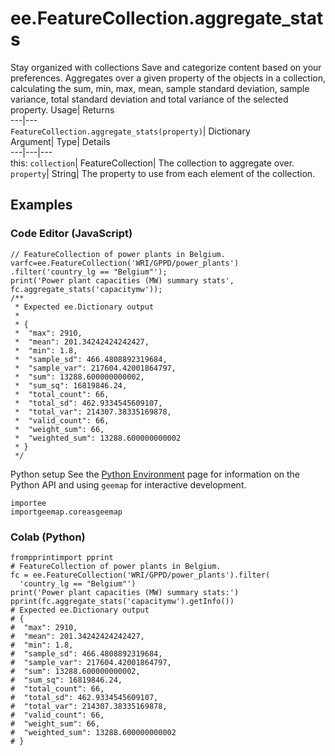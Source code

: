  
#  ee.FeatureCollection.aggregate_stats 
Stay organized with collections  Save and categorize content based on your preferences. 
Aggregates over a given property of the objects in a collection, calculating the sum, min, max, mean, sample standard deviation, sample variance, total standard deviation and total variance of the selected property. Usage| Returns  
---|---  
`FeatureCollection.aggregate_stats(property)`| Dictionary  
Argument| Type| Details  
---|---|---  
this: `collection`| FeatureCollection| The collection to aggregate over.  
`property`| String| The property to use from each element of the collection.  
## Examples
### Code Editor (JavaScript)
```
// FeatureCollection of power plants in Belgium.
varfc=ee.FeatureCollection('WRI/GPPD/power_plants')
.filter('country_lg == "Belgium"');
print('Power plant capacities (MW) summary stats',
fc.aggregate_stats('capacitymw'));
/**
 * Expected ee.Dictionary output
 *
 * {
 *  "max": 2910,
 *  "mean": 201.34242424242427,
 *  "min": 1.8,
 *  "sample_sd": 466.4808892319684,
 *  "sample_var": 217604.42001864797,
 *  "sum": 13288.600000000002,
 *  "sum_sq": 16819846.24,
 *  "total_count": 66,
 *  "total_sd": 462.9334545609107,
 *  "total_var": 214307.38335169878,
 *  "valid_count": 66,
 *  "weight_sum": 66,
 *  "weighted_sum": 13288.600000000002
 * }
 */
```

Python setup
See the [ Python Environment](https://developers.google.com/earth-engine/guides/python_install) page for information on the Python API and using `geemap` for interactive development.
```
importee
importgeemap.coreasgeemap
```

### Colab (Python)
```
frompprintimport pprint
# FeatureCollection of power plants in Belgium.
fc = ee.FeatureCollection('WRI/GPPD/power_plants').filter(
  'country_lg == "Belgium"')
print('Power plant capacities (MW) summary stats:')
pprint(fc.aggregate_stats('capacitymw').getInfo())
# Expected ee.Dictionary output
# {
#  "max": 2910,
#  "mean": 201.34242424242427,
#  "min": 1.8,
#  "sample_sd": 466.4808892319684,
#  "sample_var": 217604.42001864797,
#  "sum": 13288.600000000002,
#  "sum_sq": 16819846.24,
#  "total_count": 66,
#  "total_sd": 462.9334545609107,
#  "total_var": 214307.38335169878,
#  "valid_count": 66,
#  "weight_sum": 66,
#  "weighted_sum": 13288.600000000002
# }
```


